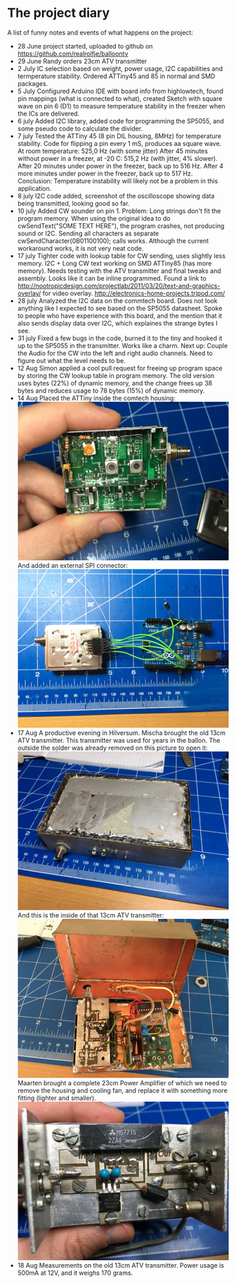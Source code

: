 The project diary
=================

A list of funny notes and events of what happens on the project:

- 28 June project started, uploaded to github on https://github.com/realrolfje/balloontv
- 29 June Randy orders 23cm ATV transmitter
- 2 July IC selection based on weight, power usage, I2C capabilities and termperature
  stability. Ordered ATTiny45 and 85 in normal and SMD packages.
- 5 July Configured Arduino IDE with board info from highlowtech, found pin mappings
  (what is connected to what), created Sketch with square wave on pin 6 (D1) to measure
  temperature stability in the freezer when the ICs are delivered.
- 6 july Added I2C library, added code for programming the SP5055, and some pseudo
  code to calculate the divider.
- 7 july Tested the ATTiny 45 (8 pin DIL housing, 8MHz) for temperature stability. Code
  for flipping a pin every 1 mS, produces aa square wave.
  At room temperature: 525,0 Hz (with some jitter)
  After 45 minutes without power in a freezer, at -20 C: 515,2 Hz (with jitter, 4% slower).
  After 20 minutes under power in the freezer, back up to 516 Hz.
  After 4 more minutes under power in the freezer, back up to 517 Hz.
  Conclusion: Temperature instability will likely not be a problem in this application.
- 8 july I2C code added, screenshot of the oscilloscope showing data being transmitted,
  looking good so far.
- 10 july Added CW sounder on pin 1. Problem: Long strings don't fit the program memory.
  When using the original idea to do cwSendText("SOME TEXT HERE"), the program crashes,
  not producing sound or I2C. Sending all characters as separate cwSendCharacter(0B01100100);
  calls works. Although the current workaround works, it is not very neat code.
- 17 july Tighter code with lookup table for CW sending, uses slightly less memory.
  I2C + Long CW text working on SMD ATTiny85 (has more memory). Needs testing with the
  ATV transmitter and final tweaks and assembly. Looks like it can be inline programmed.
  Found a link to http://nootropicdesign.com/projectlab/2011/03/20/text-and-graphics-overlay/
  for video overlay.
  http://electronics-home-projects.tripod.com/
- 28 july Analyzed the I2C data on the commtech board. Does not look anything like I
  expected to see based on the SP5055 datasheet. Spoke to people who have experience with
  this board, and the mention that it also sends display data over I2C, which explaines the
  strange bytes I see.
- 31 july Fixed a few bugs in the code, burned it to the tiny and hooked it up to the
  SP5055 in the transmitter. Works like a charm. Next up: Couple the Audio for the CW
  into the left and right audio channels. Need to figure out what the level needs to be.
- 12 Aug Simon applied a cool pull request for freeing up program space by storing the CW
  lookup table in program memory. The old version uses bytes (22%) of dynamic memory, and
  the change frees up 38 bytes and reduces usage to 78 bytes (15%) of dynamic memory.
- 14 Aug Placed the ATTiny inside the comtech housing:
  ![Comtech inside](images/comtech-with-attiny.jpg)
  And added an external SPI connector:
  ![Comtech SPI](images/comtech-with-attiny-spi.jpg)
- 17 Aug A productive evening in Hilversum. Mischa brought the old 13cm ATV transmitter.
  This transmitter was used for years in the ballon. The outside the solder was already
  removed on this picture to open it:
  ![13cm closed](images/13cm-atv-closed.jpg)
  And this is the inside of that 13cm ATV transmitter:
  ![13cm opened](images/13cm-atv-open.jpg)
  Maarten brought a complete 23cm Power Amplifier of which we need to remove the housing
  and cooling fan, and replace it with something more fitting (lighter and smaller).
  ![23cm amplifier](images/23cm-amplifier-complete.jpg)
- 18 Aug Measurements on the old 13cm ATV transmitter. Power usage is 500mA at 12V, and
  it weighs 170 grams.

